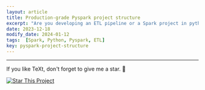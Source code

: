 ```yaml
---
layout: article
title: Production-grade Pyspark project structure
excerpt: "Are you developing an ETL pipeline or a Spark project in python, then this post is for you! 😊"
date: 2023-12-18
modify_date: 2024-01-12
tags:  [Spark, Python, Pyspark, ETL]
key: pyspark-project-structure
---
```





<!--more-->
---
If you like TeXt, don't forget to give me a star. :star2:

[![Star This Project](https://img.shields.io/github/stars/is-this-echo/is-this-echo.github.io.svg?label=Stars&style=social)](https://github.com/is-this-echo/is-this-echo.github.io)
